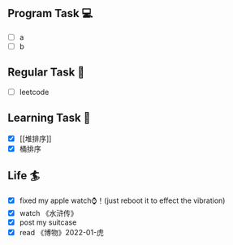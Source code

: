 

## Program Task  💻
- [ ] a
- [ ] b

## Regular Task  🤡
- [ ] leetcode

## Learning Task 🎯
- [x] [[堆排序]]
- [x] 桶排序

## Life 🏄
- [x] fixed my apple watch⌚️！(just reboot it to effect the vibration)
- [x] watch 《水浒传》
- [x] post my suitcase
- [x] read 《博物》2022-01-虎